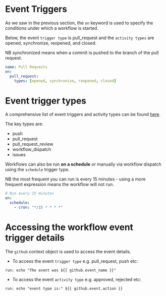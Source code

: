 # Event Triggers

As we saw in the previous section, the `on` keyword is used to specify the conditions under which a workflow is started.

Below, the event `trigger type` is pull_request and the `activity types` are opened, synchronize, reopened, and closed.

NB synchronized means when a commit is pushed to the branch of the pull request.

```yaml
name: Pull Requests
on: 
  pull_request:
    types: [opened, synchronize, reopened, closed]
```

# Event trigger types

A comprehensive list of event triggers and activity types can be found [here](https://docs.github.com/en/actions/reference/events-that-trigger-workflows).

The key types are:

- push 
- pull_request
- pull_request_review
- workflow_dispatch
- issues

Workflows can also be run __on a schedule__ or manually via workflow dispatch using the `schedule` trigger type.

NB the most frequent you can run is every 15 minutes - using a more frequent expression means the workflow will not run.

```yaml
# Run every 15 minutes
on:
  schedule:
    - cron: "*/15 * * * *"
```

# Accessing the workflow event trigger details

The `github` context object is used to access the event details.

- To access the event `trigger type` e.g. pull_request, push etc:

```
run: echo "The event was ${{ github.event_name }}"
``` 

- To access the event `activity type` e.g. approved, rejected etc:

```
run: echo "event type is:" ${{ github.event.action }} 
```
